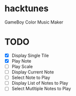 # hacktunes
GameBoy Color Music Maker

# TODO
* [x] Display Single Tile
* [x] Play Note
* [ ] Play Scale
* [ ] Display Current Note
* [ ] Select Note to Play
* [ ] Display List of Notes to Play
* [ ] Select Mutltiple Notes to Play
